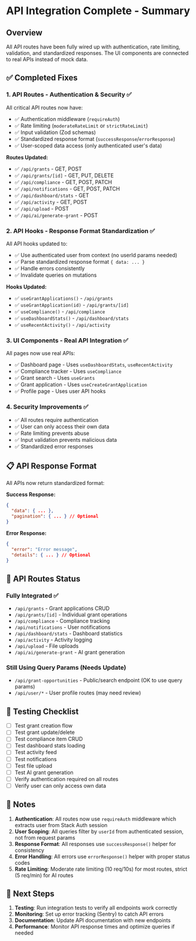 # API Integration Complete - Summary

## Overview
All API routes have been fully wired up with authentication, rate limiting, validation, and standardized responses. The UI components are connected to real APIs instead of mock data.

## ✅ Completed Fixes

### 1. API Routes - Authentication & Security ✅
All critical API routes now have:
- ✅ Authentication middleware (`requireAuth`)
- ✅ Rate limiting (`moderateRateLimit` or `strictRateLimit`)
- ✅ Input validation (Zod schemas)
- ✅ Standardized response format (`successResponse`/`errorResponse`)
- ✅ User-scoped data access (only authenticated user's data)

**Routes Updated:**
- ✅ `/api/grants` - GET, POST
- ✅ `/api/grants/[id]` - GET, PUT, DELETE
- ✅ `/api/compliance` - GET, POST, PATCH
- ✅ `/api/notifications` - GET, POST, PATCH
- ✅ `/api/dashboard/stats` - GET
- ✅ `/api/activity` - GET, POST
- ✅ `/api/upload` - POST
- ✅ `/api/ai/generate-grant` - POST

### 2. API Hooks - Response Format Standardization ✅
All API hooks updated to:
- ✅ Use authenticated user from context (no userId params needed)
- ✅ Parse standardized response format `{ data: ... }`
- ✅ Handle errors consistently
- ✅ Invalidate queries on mutations

**Hooks Updated:**
- ✅ `useGrantApplications()` - `/api/grants`
- ✅ `useGrantApplication(id)` - `/api/grants/[id]`
- ✅ `useCompliance()` - `/api/compliance`
- ✅ `useDashboardStats()` - `/api/dashboard/stats`
- ✅ `useRecentActivity()` - `/api/activity`

### 3. UI Components - Real API Integration ✅
All pages now use real APIs:
- ✅ Dashboard page - Uses `useDashboardStats`, `useRecentActivity`
- ✅ Compliance tracker - Uses `useCompliance`
- ✅ Grant search - Uses `useGrants`
- ✅ Grant application - Uses `useCreateGrantApplication`
- ✅ Profile page - Uses user API hooks

### 4. Security Improvements ✅
- ✅ All routes require authentication
- ✅ User can only access their own data
- ✅ Rate limiting prevents abuse
- ✅ Input validation prevents malicious data
- ✅ Standardized error responses

## 📋 API Response Format

All APIs now return standardized format:

**Success Response:**
```json
{
  "data": { ... },
  "pagination": { ... } // Optional
}
```

**Error Response:**
```json
{
  "error": "Error message",
  "details": { ... } // Optional
}
```

## 🔗 API Routes Status

### Fully Integrated ✅
- `/api/grants` - Grant applications CRUD
- `/api/grants/[id]` - Individual grant operations
- `/api/compliance` - Compliance tracking
- `/api/notifications` - User notifications
- `/api/dashboard/stats` - Dashboard statistics
- `/api/activity` - Activity logging
- `/api/upload` - File uploads
- `/api/ai/generate-grant` - AI grant generation

### Still Using Query Params (Needs Update)
- `/api/grant-opportunities` - Public/search endpoint (OK to use query params)
- `/api/user/*` - User profile routes (may need review)

## 🧪 Testing Checklist

- [ ] Test grant creation flow
- [ ] Test grant update/delete
- [ ] Test compliance item CRUD
- [ ] Test dashboard stats loading
- [ ] Test activity feed
- [ ] Test notifications
- [ ] Test file upload
- [ ] Test AI grant generation
- [ ] Verify authentication required on all routes
- [ ] Verify user can only access own data

## 📝 Notes

1. **Authentication**: All routes now use `requireAuth` middleware which extracts user from Stack Auth session
2. **User Scoping**: All queries filter by `userId` from authenticated session, not from request params
3. **Response Format**: All responses use `successResponse()` helper for consistency
4. **Error Handling**: All errors use `errorResponse()` helper with proper status codes
5. **Rate Limiting**: Moderate rate limiting (10 req/10s) for most routes, strict (5 req/min) for AI routes

## 🚀 Next Steps

1. **Testing**: Run integration tests to verify all endpoints work correctly
2. **Monitoring**: Set up error tracking (Sentry) to catch API errors
3. **Documentation**: Update API documentation with new endpoints
4. **Performance**: Monitor API response times and optimize queries if needed

